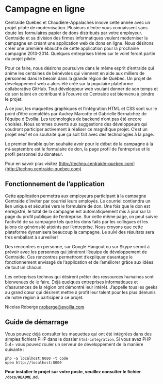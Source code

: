 # Campagne en ligne

Centraide Québec et Chaudière-Appalaches innove cette année avec un projet pilote de modernisation.
Plusieurs d’entre vous connaissent sans doute les formulaires papier de dons distribués par votre employeur.
Centraide et sa division des firmes informatiques veulent moderniser la campagne en créant une application web
de dons en ligne. Nous désirons créer une première ébauche de cette application pour la prochaine
campagne 2013-2014. Quelques entreprises triées sur le volet feront partie du projet pilote.

Pour ce faire, nous désirons poursuivre dans le même esprit d’entraide qui anime les centaines de bénévoles
qui viennent en aide aux milliers de personnes dans le besoin dans la grande région de Québec. Un projet de
développement web a alors été créé sur la populaire plateforme collaborative GitHub. Tout développeur web
voulant donner de son temps et de son talent en contribuant à l’oeuvre de Centraide est bienvenu à joindre le projet.

À ce jour, les maquettes graphiques et l’intégration HTML et CSS sont sur le point d’être complétés
par Audrey Marcotte et Gabrielle Bernatchez de l’équipe d’Evollia. Les technologies de backend n’ont pas été encore
choisies. Nous sommes ouverts aux suggestions des développeurs qui voudront participer activement à réaliser
ce magnifique projet. C’est un projet neuf et on souhaite que ça soit fait avec des technologies à la page.

Le premier livrable qu’on souhaite avoir pour le début de la campagne à la mi-septembre est le formulaire de don,
la page profil de l’entreprise et le profil personnel du donateur.

Pour en savoir plus visitez [http://techno.centraide-quebec.com](http://techno.centraide-quebec.com)

## Fonctionnement de l’application

Cette application permettra aux employeurs participant à la campagne Centraide d’inviter par courriel
leurs employés. Le courriel contiendra un lien unique et sécurisé vers le formulaire de don. Une fois que
le don est enregistré, le total de la campagne est automatiquement mis à jour sur la page du profil publique
de l’entreprise. Sur cette même page, on peut suivre l’activité de sa campagne tels que les dons faits par
les collègues et les jalons de générosité atteints par l’entreprise. Nous croyons que cette plateforme
dynamisera beaucoup la campagne. Le suivi des résultats sera très emballant à surveiller!

Des rencontres en personne, sur Google Hangout ou sur Skype seront à prévoir avec les personnes qui joindront
l’équipe de développement de Centraide. Ces rencontres permettront d’expliquer davantage le fonctionnement
envisagé de l’application et de l’améliorer grâce aux idées de tout un chacun.

Les entreprises technos qui désirent prêter des ressources humaines sont bienvenues de le faire. Déjà quelques
entreprises informatiques et d’assurances de la région ont démontré leur intérêt. J’appelle tous les geeks
au grand cœur qui désirent mettre à profit leur talent pour les plus démunis de notre région à participer à ce projet.

Nicolas Roberge
nroberge@evollia.com

## Guide de démarrage

Vous pouvez déjà consulter les maquettes qui ont été intégrées dans des simples
fichiers PHP dans le dossier `html-integration`. Si vous avez PHP 5.4+ vous pouvez rouler
un serveur de développement de la manière suivante :

    php -S localhost:8000 -t code
    open http://localhost:8000
    
**Pour installer le projet sur votre poste, veuillez consulter le fichier `/docs/README.md`.**
